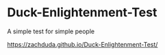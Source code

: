 # Duck-Enlightenment-Test
A simple test for simple people

https://zachduda.github.io/Duck-Enlightenment-Test/

